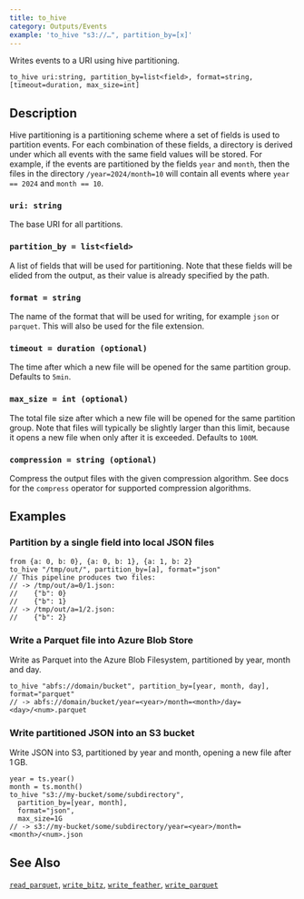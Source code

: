 ```yaml
---
title: to_hive
category: Outputs/Events
example: 'to_hive "s3://…", partition_by=[x]'
---
```

Writes events to a URI using hive partitioning.

```tql
to_hive uri:string, partition_by=list<field>, format=string, [timeout=duration, max_size=int]
```

## Description

Hive partitioning is a partitioning scheme where a set of fields is used to
partition events. For each combination of these fields, a directory is derived
under which all events with the same field values will be stored. For example,
if the events are partitioned by the fields `year` and `month`, then the files
in the directory `/year=2024/month=10` will contain all events where
`year == 2024` and `month == 10`.

### `uri: string`

The base URI for all partitions.

### `partition_by = list<field>`

A list of fields that will be used for partitioning. Note that these fields will
be elided from the output, as their value is already specified by the path.

### `format = string`

The name of the format that will be used for writing, for example `json` or
`parquet`. This will also be used for the file extension.

### `timeout = duration (optional)`

The time after which a new file will be opened for the same partition group.
Defaults to `5min`.

### `max_size = int (optional)`

The total file size after which a new file will be opened for the same partition
group. Note that files will typically be slightly larger than this limit,
because it opens a new file when only after it is exceeded. Defaults to `100M`.

### `compression = string (optional)`

Compress the output files with the given compression algorithm. See docs for the
`compress` operator for supported compression algorithms.

## Examples

### Partition by a single field into local JSON files

```tql
from {a: 0, b: 0}, {a: 0, b: 1}, {a: 1, b: 2}
to_hive "/tmp/out/", partition_by=[a], format="json"
// This pipeline produces two files:
// -> /tmp/out/a=0/1.json:
//    {"b": 0}
//    {"b": 1}
// -> /tmp/out/a=1/2.json:
//    {"b": 2}
```

### Write a Parquet file into Azure Blob Store

Write as Parquet into the Azure Blob Filesystem, partitioned by year, month and
day.

```tql
to_hive "abfs://domain/bucket", partition_by=[year, month, day], format="parquet"
// -> abfs://domain/bucket/year=<year>/month=<month>/day=<day>/<num>.parquet
```

### Write partitioned JSON into an S3 bucket

Write JSON into S3, partitioned by year and month, opening a new file after
1 GB.

```tql
year = ts.year()
month = ts.month()
to_hive "s3://my-bucket/some/subdirectory",
  partition_by=[year, month],
  format="json",
  max_size=1G
// -> s3://my-bucket/some/subdirectory/year=<year>/month=<month>/<num>.json
```

## See Also

[`read_parquet`](/reference/operators/read_parquet),
[`write_bitz`](/reference/operators/write_bitz),
[`write_feather`](/reference/operators/write_feather),
[`write_parquet`](/reference/operators/write_parquet)
